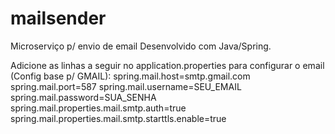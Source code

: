 # mailsender
Microserviço p/ envio de email Desenvolvido com Java/Spring.


Adicione as linhas a seguir no application.properties para configurar o email (Config base p/ GMAIL):
spring.mail.host=smtp.gmail.com
spring.mail.port=587
spring.mail.username=SEU_EMAIL
spring.mail.password=SUA_SENHA
spring.mail.properties.mail.smtp.auth=true
spring.mail.properties.mail.smtp.starttls.enable=true
